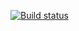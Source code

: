 [![Build status](https://ci.appveyor.com/api/projects/status/xsjlugakqanc493x?svg=true)](https://ci.appveyor.com/project/CapZeleni/paterns-card-ordering2)